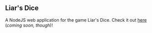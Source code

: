 ## Liar's Dice
A NodeJS web application for the game Liar's Dice.
Check it out [here](http://liardice.herokuapp.com/) (*coming soon, though*)!
